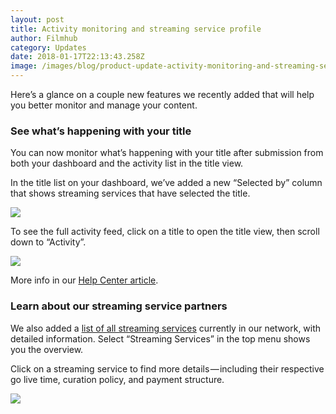```yaml
---
layout: post
title: Activity monitoring and streaming service profile
author: Filmhub
category: Updates
date: 2018-01-17T22:13:43.258Z
image: /images/blog/product-update-activity-monitoring-and-streaming-service-profile-4096396405ef.png
---
```

Here’s a glance on a couple new features we recently added that will help you better monitor and manage your content.

### See what’s happening with your title

You can now monitor what’s happening with your title after submission from both your dashboard and the activity list in the title view.

In the title list on your dashboard, we’ve added a new “Selected by” column that shows streaming services that have selected the title.

![](/images/blog/product-update-activity-monitoring-and-streaming-service-profile-4096396405ef-1.png)

To see the full activity feed, click on a title to open the title view, then scroll down to “Activity”.

![](/images/blog/product-update-activity-monitoring-and-streaming-service-profile-4096396405ef-2.gif)

More info in our [Help Center article](http://help.filmhub.com/en/articles/2663781-monitoring-title-status).

### Learn about our streaming service partners

We also added a [list of all streaming services](https://app.filmhub.com/owner/outlets) currently in our network, with detailed information. Select “Streaming Services” in the top menu shows you the overview.

Click on a streaming service to find more details — including their respective go live time, curation policy, and payment structure.

![](/images/blog/product-update-activity-monitoring-and-streaming-service-profile-4096396405ef-3.gif)
